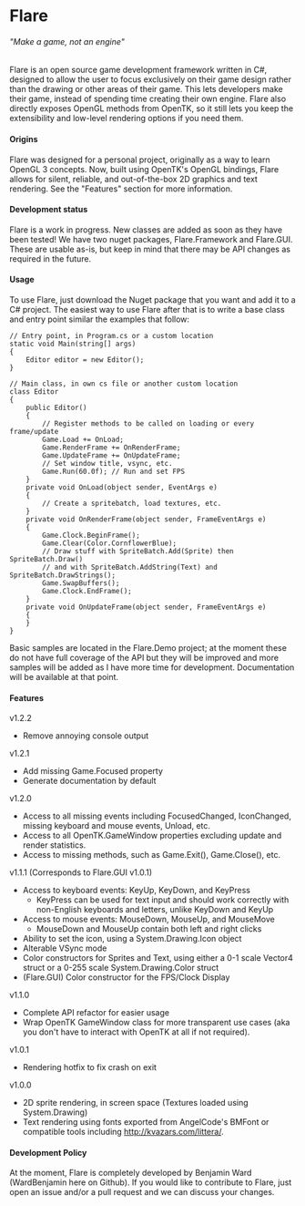 # Flare
###### "Make a game, not an engine"

Flare is an open source game development framework written in C#, designed to allow the user to focus exclusively on their game design rather than the drawing or other areas of their game. This lets developers make their game, instead of spending time creating their own engine. Flare also directly exposes OpenGL methods from OpenTK, so it still lets you keep the extensibility and low-level rendering options if you need them.

#### Origins

Flare was designed for a personal project, originally as a way to learn OpenGL 3 concepts. Now, built using OpenTK's OpenGL bindings, Flare allows for silent, reliable, and out-of-the-box 2D graphics and text rendering. See the "Features" section for more information.

#### Development status

Flare is a work in progress. New classes are added as soon as they have been tested! We have two nuget packages, Flare.Framework and Flare.GUI. These are usable as-is, but keep in mind that there may be API changes as required in the future.

#### Usage

To use Flare, just download the Nuget package that you want and add it to a C# project. The easiest way to use Flare after that is to write a base class and entry point similar the examples that follow: 

    // Entry point, in Program.cs or a custom location
    static void Main(string[] args)
    {
        Editor editor = new Editor();
    }
    
    // Main class, in own cs file or another custom location
    class Editor
    {
        public Editor()
        {
            // Register methods to be called on loading or every frame/update
            Game.Load += OnLoad;
            Game.RenderFrame += OnRenderFrame;
            Game.UpdateFrame += OnUpdateFrame;
            // Set window title, vsync, etc.
            Game.Run(60.0f); // Run and set FPS
        }
        private void OnLoad(object sender, EventArgs e)
        {
            // Create a spritebatch, load textures, etc.
        }
        private void OnRenderFrame(object sender, FrameEventArgs e)
        {
            Game.Clock.BeginFrame();
            Game.Clear(Color.CornflowerBlue);
            // Draw stuff with SpriteBatch.Add(Sprite) then SpriteBatch.Draw() 
            // and with SpriteBatch.AddString(Text) and SpriteBatch.DrawStrings();
            Game.SwapBuffers();
            Game.Clock.EndFrame();
        }
        private void OnUpdateFrame(object sender, FrameEventArgs e)
        {
        }
    }

Basic samples are located in the Flare.Demo project; at the moment these do not have full coverage of the API but they will be improved and more samples will be added as I have more time for development. Documentation will be available at that point.

#### Features
v1.2.2
 - Remove annoying console output

v1.2.1
 - Add missing Game.Focused property
 - Generate documentation by default

v1.2.0
 - Access to all missing events including FocusedChanged, IconChanged, missing keyboard and mouse events, Unload, etc.
 - Access to all OpenTK.GameWindow properties excluding update and render statistics.
 - Access to missing methods, such as Game.Exit(), Game.Close(), etc.

v1.1.1 (Corresponds to Flare.GUI v1.0.1)
 - Access to keyboard events: KeyUp, KeyDown, and KeyPress
   - KeyPress can be used for text input and should work correctly with non-English keyboards and letters, unlike KeyDown and KeyUp
 - Access to mouse events: MouseDown, MouseUp, and MouseMove
   - MouseDown and MouseUp contain both left and right clicks
 - Ability to set the icon, using a System.Drawing.Icon object
 - Alterable VSync mode
 - Color constructors for Sprites and Text, using either a 0-1 scale Vector4 struct or a 0-255 scale System.Drawing.Color struct
 - (Flare.GUI) Color constructor for the FPS/Clock Display

v1.1.0
 - Complete API refactor for easier usage
 - Wrap OpenTK GameWindow class for more transparent use cases (aka you don't have to interact with OpenTK at all if not required).

v1.0.1
 - Rendering hotfix to fix crash on exit

v1.0.0
 - 2D sprite rendering, in screen space (Textures loaded using System.Drawing)
 - Text rendering using fonts exported from AngelCode's BMFont or compatible tools including http://kvazars.com/littera/.

#### Development Policy

At the moment, Flare is completely developed by Benjamin Ward (WardBenjamin here on Github). If you would like to contribute to Flare, just open an issue and/or a pull request and we can discuss your changes.

